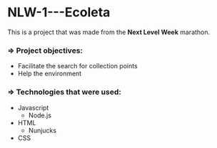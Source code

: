 # <h1>NLW-1---Ecoleta</h1>
This is a project that was made from the <strong>Next Level Week</strong> marathon.

<h3>=> Project objectives:</h3>

* Facilitate the search for collection points
* Help the environment


<h3>=> Technologies that were used:</h3>

* Javascript
  - Node.js
* HTML
  - Nunjucks
* CSS






